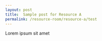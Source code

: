 ```yaml
---
layout: post
title:  Sample post for Resource A
permalink: /resource-room/resource-a/test
---
```

Lorem ipsum sit amet
